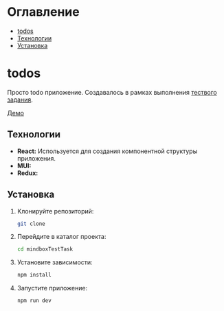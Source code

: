 # Оглавление

- [todos](#todos)
- [Технологии](#Технологии)
- [Установка](#Установка)

# todos

Просто todo приложение.
Создавалось в рамках выполнения [тествого задания](https://docs.google.com/document/d/15QkApDkQqtzLSVW7Fpyluwj-BvUIHFXBjvvFCe77Aaw/edit?tab=t.0#heading=h.mw58pjqmst9d).

[Демо]()

## Технологии

- **React:** Используется для создания компонентной структуры приложения.
- **MUI:**
- **Redux:**

## Установка

1. Клонируйте репозиторий:

   ```bash
   git clone
   ```

2. Перейдите в каталог проекта:

   ```bash
   cd mindboxTestTask
   ```

3. Установите зависимости:

   ```bash
   npm install
   ```

4. Запустите приложение:

   ```bash
   npm run dev
   ```
